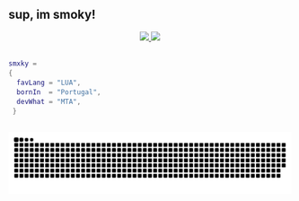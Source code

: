 ## sup, im smoky!
<div align="center">
  <a href="https://github.com/yk0ms">
  <img height="180em" src="https://github-readme-stats.vercel.app/api?username=yk0ms&show_icons=true&theme=github_dark&include_all_commits=true&count_private=true"/>
  <img height="180em" src="https://github-readme-stats.vercel.app/api/top-langs/?username=yk0ms&layout=compact&langs_count=7&theme=github_dark"/>
</div>

  ##
 
  ```lua
  smxky = 
  {
    favLang = "LUA",
    bornIn  = "Portugal",
    devWhat = "MTA",
   }
   ```
 
  ##
 
  ![Snake animation](https://github.com/yk0ms/yk0ms/blob/output/github-contribution-grid-snake.svg)
 
</div>
